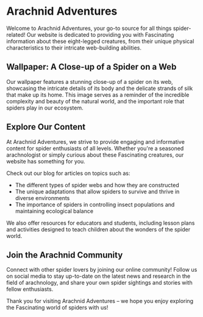<!--font:Roboto-->

# Arachnid Adventures

Welcome to Arachnid Adventures, your go-to source for all things spider-related! Our website is dedicated to providing you with Fas<wbr>ci<wbr>na<wbr>ting information about these eight-legged creatures, from their unique physical characteristics to their intricate web-building abilities.

## Wallpaper: A Close-up of a Spider on a Web

Our wallpaper features a stunning close-up of a spider on its web, showcasing the intricate details of its body and the delicate strands of silk that make up its home. This image serves as a reminder of the incredible complexity and beauty of the natural world, and the important role that spiders play in our ecosystem.

## Explore Our Content

At Arachnid Adventures, we strive to provide engaging and informative content for spider enthusiasts of all levels. Whether you're a seasoned arachnologist or simply curious about these Fas<wbr>ci<wbr>na<wbr>ting creatures, our website has something for you.

Check out our blog for articles on topics such as:

-   The different types of spider webs and how they are constructed
-   The unique adaptations that allow spiders to survive and thrive in diverse environments
-   The importance of spiders in controlling insect populations and maintaining ecological balance

We also offer resources for educators and students, including lesson plans and activities designed to teach children about the wonders of the spider world.

## Join the Arachnid Community

Connect with other spider lovers by joining our online community! Follow us on social media to stay up-to-date on the latest news and research in the field of arachnology, and share your own spider sightings and stories with fellow enthusiasts.

Thank you for visiting Arachnid Adventures – we hope you enjoy exploring the Fas<wbr>ci<wbr>na<wbr>ting world of spiders with us!

<!--

Write me markdown content of website with wallpaper:

"A close-up of a spider on a web"

The header of the page should not be copy of the text but rather a real content of the website which is using this wallpaper.


---


# Arachnid Adventures

Welcome to Arachnid Adventures, your go-to source for all things spider-related! Our website is dedicated to providing you with Fas<wbr>ci<wbr>na<wbr>ting information about these eight-legged creatures, from their unique physical characteristics to their intricate web-building abilities.

## Wallpaper: A Close-up of a Spider on a Web

Our wallpaper features a stunning close-up of a spider on its web, showcasing the intricate details of its body and the delicate strands of silk that make up its home. This image serves as a reminder of the incredible complexity and beauty of the natural world, and the important role that spiders play in our ecosystem.

## Explore Our Content

At Arachnid Adventures, we strive to provide engaging and informative content for spider enthusiasts of all levels. Whether you're a seasoned arachnologist or simply curious about these Fas<wbr>ci<wbr>na<wbr>ting creatures, our website has something for you.

Check out our blog for articles on topics such as:

- The different types of spider webs and how they are constructed
- The unique adaptations that allow spiders to survive and thrive in diverse environments
- The importance of spiders in controlling insect populations and maintaining ecological balance

We also offer resources for educators and students, including lesson plans and activities designed to teach children about the wonders of the spider world.

## Join the Arachnid Community

Connect with other spider lovers by joining our online community! Follow us on social media to stay up-to-date on the latest news and research in the field of arachnology, and share your own spider sightings and stories with fellow enthusiasts.

Thank you for visiting Arachnid Adventures – we hope you enjoy exploring the Fas<wbr>ci<wbr>na<wbr>ting world of spiders with us!


---


Write me a Google font which is best fitting for the website.

Pick from the list:
- IBM Plex Sans
- Open Sans
- Lato
- Futura
- Inter
- Barlow Condensed
- Roboto
- Poppins
- Great Vibes
- Montserrat
- Playfair Display
- Alegreya
- Dancing Script
- Exo 2
- Orbitron
- Raleway
- Lobster


Write just the font name nothing else.


---


Roboto

-->
